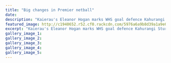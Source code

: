 ```yaml
---
title: "Big changes in Premier netball"
date: 
description: "Kaierau's Eleanor Hogan marks WHS goal defence Kahurangi Sturmey during the 2016 Premier 1 final..."
featured_image: http://c1940652.r52.cf0.rackcdn.com/5976a6a9b8d39a1a9e000b27/bestK-Sturmey-last-yr-photo-in-chron-may-2017.jpg
excerpt: "Kaierau's Eleanor Hogan marks WHS goal defence Kahurangi Sturmey during the 2016 Premier 1 final. The 2017 season starts on Monday."
gallery_image_1: 
gallery_image_2: 
gallery_image_3: 
gallery_image_4: 
gallery_image_5: 
---
```

